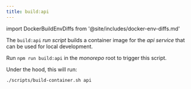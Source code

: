 ```yaml
--- 
title: build:api
---
```


import DockerBuildEnvDiffs from '@site/includes/docker-env-diffs.md'

The `build:api` _run script_ builds a container image for the _api service_
that can be used for local development.

Run `npm run build:api` in the _monorepo_ root to trigger this script.

Under the hood, this will run:

```sh title="Terminal"
./scripts/build-container.sh api
```

<DockerBuildEnvDiffs />

